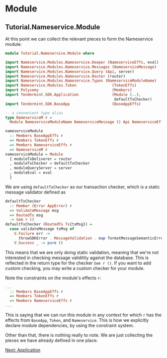 # Module

## Tutorial.Nameservice.Module

At this point we can collect the relevant pieces to form the Nameservice module:

~~~ haskell
module Tutorial.Nameservice.Module where

import Nameservice.Modules.Nameservice.Keeper (NameserviceEffs, eval)
import Nameservice.Modules.Nameservice.Messages (NameserviceMessage)
import Nameservice.Modules.Nameservice.Query (Api, server)
import Nameservice.Modules.Nameservice.Router (router)
import Nameservice.Modules.Nameservice.Types (NameserviceModuleName)
import Nameservice.Modules.Token                (TokenEffs)
import Polysemy                                 (Members)
import Tendermint.SDK.Application               (Module (..),
                                                 defaultTxChecker)
import Tendermint.SDK.BaseApp                   (BaseAppEffs)

-- a convenient type alias
type NameserviceM r =
  Module NameserviceModuleName NameserviceMessage () Api NameserviceEffs r

nameserviceModule
  :: Members BaseAppEffs r
  => Members TokenEffs r
  => Members NameserviceEffs r
  => NameserviceM r
nameserviceModule = Module
  { moduleTxDeliverer = router
  , moduleTxChecker = defaultTxChecker
  , moduleQueryServer = server
  , moduleEval = eval
  }
~~~

We are using `defaultTxChecker` as our transaction checker, which is a static message validator defined as 

~~~ haskell ignore
defaultTxChecker
  :: Member (Error AppError) r
  => ValidateMessage msg
  => RoutedTx msg
  -> Sem r ()
defaultTxChecker (RoutedTx Tx{txMsg}) =
  case validateMessage txMsg of
    V.Failure err ->
      throwSDKError . MessageValidation . map formatMessageSemanticError $ err
    V.Success _ -> pure ()
~~~

This means that we are only doing static validation, meaning that we're not interested in checking message validitity against the database. This is reflected in the return type for the checker `Sem r ()`. If you want to add custom checking, you may write a custom checker for your module. 

Note the constraints on the module's effects `r`:

~~~ haskell ignore
...
  :: Members BaseAppEffs r
  => Members TokenEffs r
  => Members NameserviceEffs r
...
~~~

This is saying that we can run this module in any context for which `r` has the effects from `BaseApp`, `Token`, and `Nameservice`. This is how we explicitly declare module dependencies, by using the constraint system.

Other than that, there is nothing really to note. We are just collecting the pieces we have already defined in one place.

[Next: Application](Application.md)
